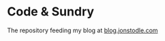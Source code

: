 # Code & Sundry

The repository feeding my blog at [blog.jonstodle.com](https://blog.jonstodle.com)
